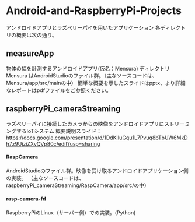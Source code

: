 # Android-and-RaspberryPi-Projects
アンドロイドアプリとラズベリーパイを用いたアプリケーション
各ディレクトリの概要は次の通り。

## measureApp
物体の幅を計測するアンドロイドアプリ(仮名：Mensura)
ディレクトリ Mensura はAndroidStudioのファイル群。（主なソースコードは、Mensura/app/src/mainの中）
簡単な概要を示したスライドはpptx、より詳細なレポートはpdfファイルをご参照ください。

## raspberryPi_cameraStreaming
ラズベリーパイに接続したカメラからの映像をアンドロイドアプリにストリーミングするIoTシステム
概要説明スライド：https://docs.google.com/presentation/d/1DdKIIuGqu1L7Pvuq8bTbUW6MkDh7z9UjzjZXvQVp80c/edit?usp=sharing

  #### RaspCamera
  AndroidStudioのファイル群。映像を受け取るアンドロイドアプリケーション側の実装。
  （主なソースコードは、raspberryPi_cameraStreaming/RaspCamera/app/src/の中）
  
  #### rasp-camera-fd
  RaspberryPiのLinux（サーバー側）での実装。(Python)
